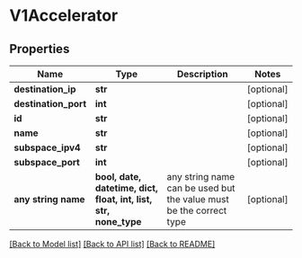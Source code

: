 # V1Accelerator


## Properties
Name | Type | Description | Notes
------------ | ------------- | ------------- | -------------
**destination_ip** | **str** |  | [optional] 
**destination_port** | **int** |  | [optional] 
**id** | **str** |  | [optional] 
**name** | **str** |  | [optional] 
**subspace_ipv4** | **str** |  | [optional] 
**subspace_port** | **int** |  | [optional] 
**any string name** | **bool, date, datetime, dict, float, int, list, str, none_type** | any string name can be used but the value must be the correct type | [optional]

[[Back to Model list]](../README.md#documentation-for-models) [[Back to API list]](../README.md#documentation-for-api-endpoints) [[Back to README]](../README.md)


